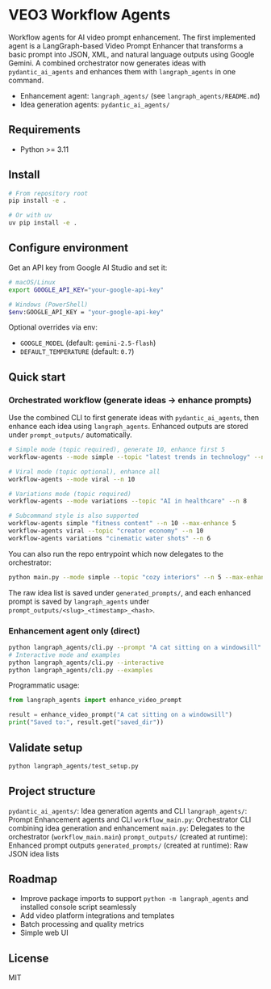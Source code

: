 # VEO3 Workflow Agents

Workflow agents for AI video prompt enhancement. The first implemented agent is a LangGraph-based Video Prompt Enhancer that transforms a basic prompt into JSON, XML, and natural language outputs using Google Gemini. A combined orchestrator now generates ideas with `pydantic_ai_agents` and enhances them with `langraph_agents` in one command.

- Enhancement agent: `langraph_agents/` (see `langraph_agents/README.md`)
- Idea generation agents: `pydantic_ai_agents/`

## Requirements

- Python >= 3.11

## Install

```bash
# From repository root
pip install -e .

# Or with uv
uv pip install -e .
```

## Configure environment

Get an API key from Google AI Studio and set it:

```bash
# macOS/Linux
export GOOGLE_API_KEY="your-google-api-key"

# Windows (PowerShell)
$env:GOOGLE_API_KEY = "your-google-api-key"
```

Optional overrides via env:

- `GOOGLE_MODEL` (default: `gemini-2.5-flash`)
- `DEFAULT_TEMPERATURE` (default: `0.7`)

## Quick start

### Orchestrated workflow (generate ideas → enhance prompts)

Use the combined CLI to first generate ideas with `pydantic_ai_agents`, then enhance each idea using `langraph_agents`. Enhanced outputs are stored under `prompt_outputs/` automatically.

```bash
# Simple mode (topic required), generate 10, enhance first 5
workflow-agents --mode simple --topic "latest trends in technology" --n 10 --max-enhance 5

# Viral mode (topic optional), enhance all
workflow-agents --mode viral --n 10

# Variations mode (topic required)
workflow-agents --mode variations --topic "AI in healthcare" --n 8

# Subcommand style is also supported
workflow-agents simple "fitness content" --n 10 --max-enhance 5
workflow-agents viral --topic "creator economy" --n 10
workflow-agents variations "cinematic water shots" --n 6
```

You can also run the repo entrypoint which now delegates to the orchestrator:

```bash
python main.py --mode simple --topic "cozy interiors" --n 5 --max-enhance 3
```

The raw idea list is saved under `generated_prompts/`, and each enhanced prompt is saved by `langraph_agents` under `prompt_outputs/<slug>_<timestamp>_<hash>`.

### Enhancement agent only (direct)

```bash
python langraph_agents/cli.py --prompt "A cat sitting on a windowsill" --format all
# Interactive mode and examples
python langraph_agents/cli.py --interactive
python langraph_agents/cli.py --examples
```

Programmatic usage:

```python
from langraph_agents import enhance_video_prompt

result = enhance_video_prompt("A cat sitting on a windowsill")
print("Saved to:", result.get("saved_dir"))
```

## Validate setup

```bash
python langraph_agents/test_setup.py
```

## Project structure

`pydantic_ai_agents/`: Idea generation agents and CLI
`langraph_agents/`: Prompt Enhancement agents and CLI
`workflow_main.py`: Orchestrator CLI combining idea generation and enhancement
`main.py`: Delegates to the orchestrator (`workflow_main.main`)
`prompt_outputs/` (created at runtime): Enhanced prompt outputs
`generated_prompts/` (created at runtime): Raw JSON idea lists

## Roadmap

- Improve package imports to support `python -m langraph_agents` and installed console script seamlessly
- Add video platform integrations and templates
- Batch processing and quality metrics
- Simple web UI

## License

MIT
